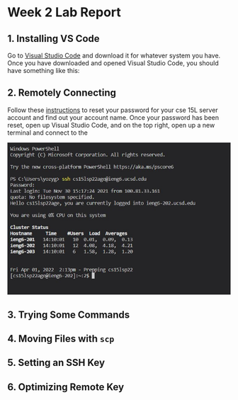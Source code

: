 # Week 2 Lab Report 
## 1. Installing VS Code
Go to [Visual Studio Code](https://code.visualstudio.com/) and download it for whatever system you have. Once you have downloaded and opened Visual Studio Code, you should have something like this: 

## 2. Remotely Connecting 
Follow these [instructions](https://cdn-uploads.piazza.com/paste/ktv2gnof3sx5bf/181c3cb053df5cf1ccaf0457f56f12a2e5aa90b139aef8c2ea8fcc590f02fadf/How-to-Reset-your-Password.pdf) to reset your password for your cse 15L server account and find out your account name. Once your password has been reset, open up Visual Studio Code, and on the top right, open up a new terminal and connect to the 

![](Capture.JPG) 

## 3. Trying Some Commands

## 4. Moving Files with `scp`

## 5. Setting an SSH Key 

## 6. Optimizing Remote Key 

